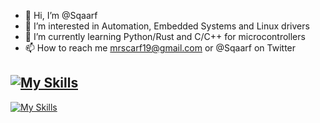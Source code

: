 - 👋 Hi, I’m @Sqaarf
- 👀 I’m interested in Automation, Embedded Systems and Linux drivers
- 🌱 I’m currently learning Python/Rust and C/C++ for microcontrollers
- 📫 How to reach me mrscarf19@gmail.com or @Sqaarf on Twitter

[![My Skills](https://skillicons.dev/icons?i=linux,python,kubernetes,docker,ansible,azure,mysql)](https://skillicons.dev)<br>
---
[![My Skills](https://skillicons.dev/icons?i=c,bash,raspberrypi,arduino,vim)](https://skillicons.dev)
<!---
Sqaarf/Sqaarf is a ✨ special ✨ repository because its `README.md` (this file) appears on your GitHub profile.
You can click the Preview link to take a look at your changes.
--->
